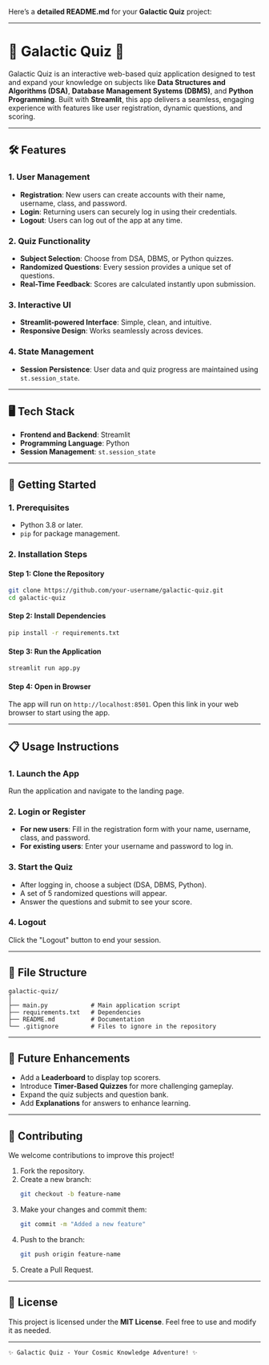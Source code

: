 Here’s a **detailed README.md** for your **Galactic Quiz** project:  

---

# 🌌 Galactic Quiz 🚀  

Galactic Quiz is an interactive web-based quiz application designed to test and expand your knowledge on subjects like **Data Structures and Algorithms (DSA)**, **Database Management Systems (DBMS)**, and **Python Programming**. Built with **Streamlit**, this app delivers a seamless, engaging experience with features like user registration, dynamic questions, and scoring.  

---  

## 🛠️ Features  

### 1. **User Management**  
- **Registration**: New users can create accounts with their name, username, class, and password.  
- **Login**: Returning users can securely log in using their credentials.  
- **Logout**: Users can log out of the app at any time.  

### 2. **Quiz Functionality**  
- **Subject Selection**: Choose from DSA, DBMS, or Python quizzes.  
- **Randomized Questions**: Every session provides a unique set of questions.  
- **Real-Time Feedback**: Scores are calculated instantly upon submission.  

### 3. **Interactive UI**  
- **Streamlit-powered Interface**: Simple, clean, and intuitive.  
- **Responsive Design**: Works seamlessly across devices.  

### 4. **State Management**  
- **Session Persistence**: User data and quiz progress are maintained using `st.session_state`.  

---  

## 🖥️ Tech Stack  

- **Frontend and Backend**: Streamlit  
- **Programming Language**: Python  
- **Session Management**: `st.session_state`  

---  

## 🏁 Getting Started  

### 1. **Prerequisites**  
- Python 3.8 or later.  
- `pip` for package management.  

### 2. **Installation Steps**  

#### Step 1: Clone the Repository  
```bash  
git clone https://github.com/your-username/galactic-quiz.git  
cd galactic-quiz  
```  

#### Step 2: Install Dependencies  
```bash  
pip install -r requirements.txt  
```  

#### Step 3: Run the Application  
```bash  
streamlit run app.py  
```  

#### Step 4: Open in Browser  
The app will run on `http://localhost:8501`. Open this link in your web browser to start using the app.  

---  

## 📋 Usage Instructions  

### 1. **Launch the App**  
Run the application and navigate to the landing page.  

### 2. **Login or Register**  
- **For new users**: Fill in the registration form with your name, username, class, and password.  
- **For existing users**: Enter your username and password to log in.  

### 3. **Start the Quiz**  
- After logging in, choose a subject (DSA, DBMS, Python).  
- A set of 5 randomized questions will appear.  
- Answer the questions and submit to see your score.  

### 4. **Logout**  
Click the "Logout" button to end your session.  

---  
 

## 📂 File Structure  

```
galactic-quiz/  
│  
├── main.py            # Main application script  
├── requirements.txt   # Dependencies  
├── README.md          # Documentation  
└── .gitignore         # Files to ignore in the repository  
```  

---  

## 🌟 Future Enhancements  

- Add a **Leaderboard** to display top scorers.  
- Introduce **Timer-Based Quizzes** for more challenging gameplay.  
- Expand the quiz subjects and question bank.  
- Add **Explanations** for answers to enhance learning.  

---  

## 🤝 Contributing  

We welcome contributions to improve this project!  

1. Fork the repository.  
2. Create a new branch:  
   ```bash  
   git checkout -b feature-name  
   ```  
3. Make your changes and commit them:  
   ```bash  
   git commit -m "Added a new feature"  
   ```  
4. Push to the branch:  
   ```bash  
   git push origin feature-name  
   ```  
5. Create a Pull Request.  

---  

## 📜 License  

This project is licensed under the **MIT License**. Feel free to use and modify it as needed.  

---  

`✨ Galactic Quiz - Your Cosmic Knowledge Adventure! ✨`  